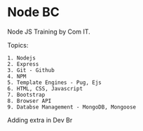 # Node BC
Node JS Training by Com IT.

Topics:

    1. Nodejs
    2. Express
    3. Git - Github
    4. NPM
    5. Template Engines - Pug, Ejs
    6. HTML, CSS, Javascript
    7. Bootstrap
    8. Browser API
    9. Databse Management - MongoDB, Mongoose

Adding extra in Dev Br



